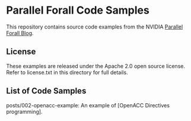 Parallel Forall Code Samples
============================

This repository contains source code examples from the NVIDIA [Parallel Forall Blog](http://developer.nvidia.com/parallel-forall).

License
-------

These examples are released under the Apache 2.0 open source license.  Refer to license.txt in this directory for full details.

List of Code Samples
--------------------
posts/002-openacc-example: An example of [OpenACC Directives programming].